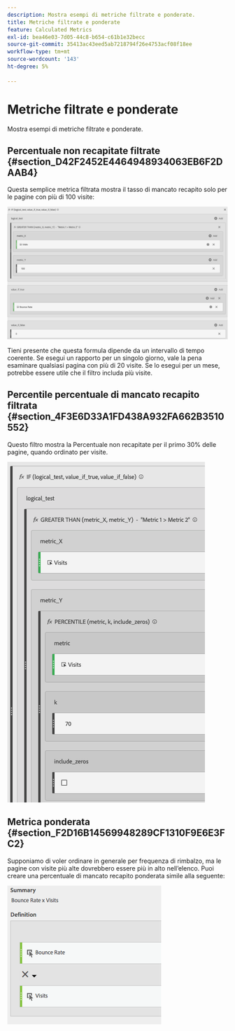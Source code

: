 ```yaml
---
description: Mostra esempi di metriche filtrate e ponderate.
title: Metriche filtrate e ponderate
feature: Calculated Metrics
exl-id: bea46e03-7d05-44c8-b654-c61b1e32becc
source-git-commit: 35413ac43eed5ab7218794f26e4753acf08f18ee
workflow-type: tm+mt
source-wordcount: '143'
ht-degree: 5%

---
```


# Metriche filtrate e ponderate

Mostra esempi di metriche filtrate e ponderate.

## Percentuale non recapitate filtrate {#section_D42F2452E4464948934063EB6F2DAAB4}

Questa semplice metrica filtrata mostra il tasso di mancato recapito solo per le pagine con più di 100 visite:

![](assets/cm_fbr.png)

Tieni presente che questa formula dipende da un intervallo di tempo coerente. Se esegui un rapporto per un singolo giorno, vale la pena esaminare qualsiasi pagina con più di 20 visite. Se lo esegui per un mese, potrebbe essere utile che il filtro includa più visite.

## Percentile percentuale di mancato recapito filtrata {#section_4F3E6D33A1FD438A932FA662B3510552}

Questo filtro mostra la Percentuale non recapitate per il primo 30% delle pagine, quando ordinato per visite.

![](assets/cm_wbr_2.png)

## Metrica ponderata {#section_F2D16B14569948289CF1310F9E6E3FC2}

Supponiamo di voler ordinare in generale per frequenza di rimbalzo, ma le pagine con visite più alte dovrebbero essere più in alto nell’elenco. Puoi creare una percentuale di mancato recapito ponderata simile alla seguente:

![](assets/cm_wbr.png)
